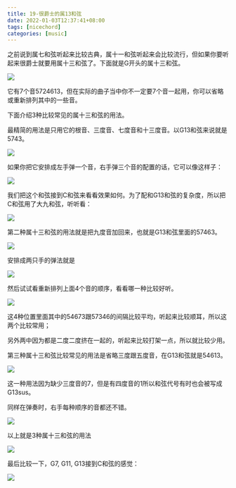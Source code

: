 ```yaml
---
title: 19-很爵士的属13和弦
date: 2022-01-03T12:37:41+08:00
tags: [nicechord]
categories: [music]
---
```


之前说到属七和弦听起来比较古典，属十一和弦听起来会比较流行，但如果你要听起来很爵士就要用属十三和弦了。下面就是G开头的属十三和弦。

![](https://raw.githubusercontent.com/songmz/ImageHosting/master/img/20210215143212.png)

它有7个音5724613，但在实际的曲子当中你不一定要7个音一起用，你可以省略或重新排列其中的一些音。

下面介绍3种比较常见的属十三和弦的用法。

最精简的用法是只用它的根音、三度音、七度音和十三度音。以G13和弦来说就是5743。

![](https://raw.githubusercontent.com/songmz/ImageHosting/master/img/20210215143611.png)

如果你把它安排成左手弹一个音，右手弹三个音的配置的话，它可以像这样子：

![](https://raw.githubusercontent.com/songmz/ImageHosting/master/img/20210215143710.png)

我们把这个和弦接到C和弦来看看效果如何。为了配和G13和弦的复杂度，所以把C和弦用了大九和弦，听听看：

![](https://raw.githubusercontent.com/songmz/ImageHosting/master/img/20210215143910.png)

第二种属十三和弦的用法就是把九度音加回来，也就是G13和弦里面的57463。

![](https://raw.githubusercontent.com/songmz/ImageHosting/master/img/20210215144014.png)

安排成两只手的弹法就是

![](https://raw.githubusercontent.com/songmz/ImageHosting/master/img/20210215144149.png)

然后试试看重新排列上面4个音的顺序，看看哪一种比较好听。

![](https://raw.githubusercontent.com/songmz/ImageHosting/master/img/20210215144323.png)

这4种位置里面其中的54673跟57346的间隔比较平均，听起来比较顺耳，所以这两个比较常用；

另外两中因为都是二度二度挤在一起的，听起来比较打架一点，所以就比较少用。

第三种属十三和弦比较常见的用法是省略三度跟五度音，在G13和弦就是54613。

![](https://raw.githubusercontent.com/songmz/ImageHosting/master/img/20210215144804.png)

这一种用法因为缺少三度音的7，但是有四度音的1所以和弦代号有时也会被写成G13sus。

同样在弹奏时，右手每种顺序的音都还不错。

![](https://raw.githubusercontent.com/songmz/ImageHosting/master/img/20210215144919.png)

以上就是3种属十三和弦的用法

![](https://raw.githubusercontent.com/songmz/ImageHosting/master/img/20210215145015.png)

最后比较一下，G7, G11, G13接到C和弦的感觉：

![](https://raw.githubusercontent.com/songmz/ImageHosting/master/img/20210215145121.png)